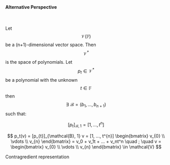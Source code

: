 <br/>

#### Alternative Perspective

<br/>

Let $$ \mathcal{V}(\mathbb{F}) $$ be a (n+1)-dimensional vector space. Then $$ \mathcal{V}^{*} $$ is the space of polynomials. Let $$ p_{t} \in \mathcal{V}^{*} $$ be a polynomial with the unknown $$ t \in \mathbb{F} $$ then $$\exists \ \mathcal{B} = (b_1, ..., b_{n+1}) $$ such that:

$$ [p_{t}]_{\mathcal{B}, 1} = [1, ..., t^{n}] $$

$$ p_t(v) = [p_{t}]_{\mathcal{B}, 1} v = [1, ..., t^{n}]  \begin{bmatrix} v_{0} \\ \vdots \\ v_{n} \end{bmatrix} = v_0 + v_1t + ... + v_nt^n  \quad ; \quad v =  \begin{bmatrix} v_{0} \\ \vdots \\ v_{n} \end{bmatrix} \in \mathcal{V} $$

Contragredient representation

<br/>